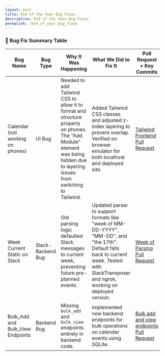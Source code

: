 ```yaml
---
layout: post
title: End of the Year Bug Fixes
description: End of the Year Bug Fixes
permalink: /end_of_year_bug_fixes
---
```

### 🐛 Bug Fix Summary Table

| **Bug Name**                           | **Bug Type**         | **Why It Was Happening**                                                                                                                                                                                                                           | **What We Did to Fix It**                                                                                                                                                                                                                                                                                                                                                         | **Pull Request + Key Commits**                                                                                                   | **Screenshot**                                                                                                                                                                     | **Personal Contributions**         |
|----------------------------------------|----------------------|----------------------------------------------------------------------------------------------------------------------------------------------------------------------------------------------------------------------------------------------------|--------------------------------------------------------------------------------------------------------------------------------------------------------------------------------------------------------------------------------------------------------------------------------------------------------------------------------------------------------------------------------------|-----------------------------------------------------------------------------------------------------------------------------------|-------------------------------------------------------------------------------------------------------------------------------------------------------------------------------------|--------------------|
| Calendar (not working on phones)       | UI Bug               | Needed to add Tailwind CSS to allow it to format and structure properly on phones. The "Add Module" element was being hidden due to layering issues from switching to Tailwind.                                                                   | Added Tailwind CSS classes and adjusted z-index layering to prevent overlap. Verified on browser emulator for both localhost and deployed site.                                                                                                                                        | [Tailwind Frontend Pull Request](https://github.com/CSA-Coders-2025/CSA_Combined_Frontend_Fork/pull/183)                       | ![Image](https://github.com/user-attachments/assets/d6f29d82-3d35-4159-a3e4-f77f1f5f1ff9)                                                                                | Anusha (original switch to tailwind)    |
| Week Current Static on Slack           | Slack-Backend Bug    | Old parsing logic defaulted Slack messages to current week, preventing future pre-planned events.                                                                                                           | Updated parser to support formats like "week of MM-DD-YYYY", "MM-DD", and "the 17th". Default falls back to current week. Tested with SlackTransposer and ngrok, working on deployed version.                                                                                                 | [Week of Parsing Pull Request](https://github.com/CSA-Coders-2025/CSA_Combined_Backend_Fork/pull/212)                         | ![Image](https://github.com/user-attachments/assets/d4703671-b09f-470a-aa51-b47c70b005bc) ![Image](https://github.com/user-attachments/assets/47618371-14ad-447a-88c7-65d297df1cd9) | **Anusha** |
| Bulk_Add and Bulk_View Endpoints       | Backend Bug          | Missing `bulk_add` and `bulk_view` endpoints entirely in backend code.                                                                                                                                       | Implemented new backend endpoints for bulk operations on calendar events using SQLite.                                                                                                                     | [Bulk add and view endpoints Pull Request](https://github.com/CSA-Coders-2025/CSA_Combined_Backend_Fork/pull/207)              | _Live demo available_                                                                                                                                                             | **Anusha** (bulk_view endpoint + testing)   |
